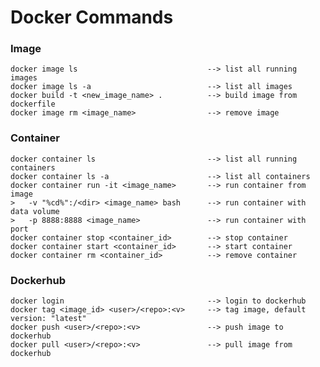 # Docker Commands

### Image 
    docker image ls                             --> list all running images
    docker image ls -a                          --> list all images    
    docker build -t <new_image_name> .          --> build image from dockerfile
    docker image rm <image_name>                --> remove image

### Container 
    docker container ls                         --> list all running containers
    docker container ls -a                      --> list all containers
    docker container run -it <image_name>       --> run container from image
    >   -v "%cd%":/<dir> <image_name> bash      --> run container with data volume
    >   -p 8888:8888 <image_name>               --> run container with port
    docker container stop <container_id>        --> stop container
    docker container start <container_id>       --> start container
    docker container rm <container_id>          --> remove container

### Dockerhub
    docker login                                --> login to dockerhub
    docker tag <image_id> <user>/<repo>:<v>     --> tag image, default version: "latest"
    docker push <user>/<repo>:<v>               --> push image to dockerhub
    docker pull <user>/<repo>:<v>               --> pull image from dockerhub